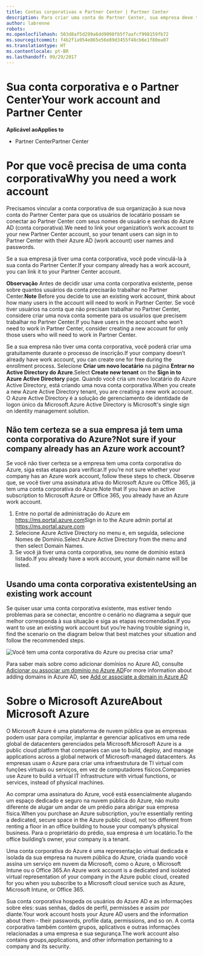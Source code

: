 ```yaml
---
title: Contas corporativas e Partner Center | Partner Center
description: Para criar uma conta do Partner Center, sua empresa deve ter uma conta corporativa.
author: labrenne
robots: 
ms.openlocfilehash: 503d8af5d299a6dd9098fb5f7aafcf998159fb72
ms.sourcegitcommit: f4b2f1a954e865e56e89d3455f48cb6e1f80ea07
ms.translationtype: HT
ms.contentlocale: pt-BR
ms.lasthandoff: 09/29/2017
---
```

# <a name="your-work-account-and-partner-center"></a><span data-ttu-id="c92be-103">Sua conta corporativa e o Partner Center</span><span class="sxs-lookup"><span data-stu-id="c92be-103">Your work account and Partner Center</span></span>  

**<span data-ttu-id="c92be-104">Aplicável ao</span><span class="sxs-lookup"><span data-stu-id="c92be-104">Applies to</span></span>**

-  <span data-ttu-id="c92be-105">Partner Center</span><span class="sxs-lookup"><span data-stu-id="c92be-105">Partner Center</span></span>

# <a name="why-you-need-a-work-account"></a><span data-ttu-id="c92be-106">Por que você precisa de uma conta corporativa</span><span class="sxs-lookup"><span data-stu-id="c92be-106">Why you need a work account</span></span>

<span data-ttu-id="c92be-107">Precisamos vincular a conta corporativa de sua organização à sua nova conta do Partner Center para que os usuários de locatário possam se conectar ao Partner Center com seus nomes de usuário e senhas do Azure AD (conta corporativa).</span><span class="sxs-lookup"><span data-stu-id="c92be-107">We need to link your organization’s work account to your new Partner Center account, so your tenant users can sign in to Partner Center with their Azure AD (work account) user names and passwords.</span></span>

<span data-ttu-id="c92be-108">Se a sua empresa já tiver uma conta corporativa, você pode vinculá-la à sua conta do Partner Center.</span><span class="sxs-lookup"><span data-stu-id="c92be-108">If your company already has a work account, you can link it to your Partner Center account.</span></span> 

<span data-ttu-id="c92be-109">**Observação** Antes de decidir usar uma conta corporativa existente, pense sobre quantos usuários da conta precisarão trabalhar no Partner Center.</span><span class="sxs-lookup"><span data-stu-id="c92be-109">**Note** Before you decide to use an existing work account, think about how many users in the account will need to work in Partner Center.</span></span> <span data-ttu-id="c92be-110">Se você tiver usuários na conta que não precisam trabalhar no Partner Center, considere criar uma nova conta somente para os usuários que precisem trabalhar no Partner Center.</span><span class="sxs-lookup"><span data-stu-id="c92be-110">If you have users in the account who won’t need to work in Partner Center, consider creating a new account for only those users who will need to work in Partner Center.</span></span>

<span data-ttu-id="c92be-111">Se a sua empresa não tiver uma conta corporativa, você poderá criar uma gratuitamente durante o processo de inscrição.</span><span class="sxs-lookup"><span data-stu-id="c92be-111">If your company doesn’t already have work account, you can create one for free during the enrollment process.</span></span> <span data-ttu-id="c92be-112">Selecione **Criar um novo locatário** na página **Entrar no Active Directory do Azure**.</span><span class="sxs-lookup"><span data-stu-id="c92be-112">Select **Create new tenant** on the **Sign in to Azure Active Directory** page.</span></span> <span data-ttu-id="c92be-113">Quando você cria um novo locatário do Azure Active Directory, está criando uma nova conta corporativa.</span><span class="sxs-lookup"><span data-stu-id="c92be-113">When you create a new Azure Active Directory tenant, you are creating a new work account.</span></span> <span data-ttu-id="c92be-114">O Azure Active Directory é a solução de gerenciamento de identidade de logon único da Microsoft.</span><span class="sxs-lookup"><span data-stu-id="c92be-114">Azure Active Directory is Microsoft's single sign on identity management solution.</span></span>

## <a name="not-sure-if-your-company-already-has-an-azure-work-account"></a><span data-ttu-id="c92be-115">Não tem certeza se a sua empresa já tem uma conta corporativa do Azure?</span><span class="sxs-lookup"><span data-stu-id="c92be-115">Not sure if your company already has an Azure work account?</span></span>

<span data-ttu-id="c92be-116">Se você não tiver certeza se a empresa tem uma conta corporativa do Azure, siga estas etapas para verificar.</span><span class="sxs-lookup"><span data-stu-id="c92be-116">If you’re not sure whether your company has an Azure work account, follow these steps to check.</span></span> <span data-ttu-id="c92be-117">Observe que, se você tiver uma assinatura ativa do Microsoft Azure ou Office 365, já tem uma conta corporativa do Azure.</span><span class="sxs-lookup"><span data-stu-id="c92be-117">Note that If you have an active subscription to Microsoft Azure or Office 365, you already have an Azure work account.</span></span>
1.  <span data-ttu-id="c92be-118">Entre no portal de administração do Azure em https://ms.portal.azure.com</span><span class="sxs-lookup"><span data-stu-id="c92be-118">Sign in to the Azure admin portal at https://ms.portal.azure.com</span></span>
2.  <span data-ttu-id="c92be-119">Selecione Azure Active Directory no menu e, em seguida, selecione Nomes de Domínio.</span><span class="sxs-lookup"><span data-stu-id="c92be-119">Select Azure Active Directory from the menu and then select Domain Names.</span></span>
3.  <span data-ttu-id="c92be-120">Se você já tiver uma conta corporativa, seu nome de domínio estará listado.</span><span class="sxs-lookup"><span data-stu-id="c92be-120">If you already have a work account, your domain name will be listed.</span></span>

## <a name="using-an-existing-work-account"></a><span data-ttu-id="c92be-121">Usando uma conta corporativa existente</span><span class="sxs-lookup"><span data-stu-id="c92be-121">Using an existing work account</span></span>

<span data-ttu-id="c92be-122">Se quiser usar uma conta corporativa existente, mas estiver tendo problemas para se conectar, encontre o cenário no diagrama a seguir que melhor corresponda à sua situação e siga as etapas recomendadas.</span><span class="sxs-lookup"><span data-stu-id="c92be-122">If you want to use an existing work account but you’re having trouble signing in, find the scenario on the diagram below that best matches your situation and follow the recommended steps.</span></span> 

![Você tem uma conta corporativa do Azure ou precisa criar uma?](images/onboardingAADFlow.png)

<span data-ttu-id="c92be-124">Para saber mais sobre como adicionar domínios no Azure AD, consulte [Adicionar ou associar um domínio no Azure AD](https://docs.microsoft.com/azure/active-directory/active-directory-add-domain)</span><span class="sxs-lookup"><span data-stu-id="c92be-124">For more information about adding domains in Azure AD, see [Add or associate a domain in Azure AD](https://docs.microsoft.com/azure/active-directory/active-directory-add-domain)</span></span>

# <a name="about-microsoft-azure"></a><span data-ttu-id="c92be-125">Sobre o Microsoft Azure</span><span class="sxs-lookup"><span data-stu-id="c92be-125">About Microsoft Azure</span></span>

<span data-ttu-id="c92be-126">O Microsoft Azure é uma plataforma de nuvem pública que as empresas podem usar para compilar, implantar e gerenciar aplicativos em uma rede global de datacenters gerenciados pela Microsoft.</span><span class="sxs-lookup"><span data-stu-id="c92be-126">Microsoft Azure is a public cloud platform that companies can use to build, deploy, and manage applications across a global network of Microsoft-managed datacenters.</span></span> <span data-ttu-id="c92be-127">As empresas usam o Azure para criar uma infraestrutura de TI virtual com funções virtuais ou serviços, em vez de computadores físicos.</span><span class="sxs-lookup"><span data-stu-id="c92be-127">Companies use Azure to build a virtual IT infrastructure with virtual functions, or services, instead of physical machines.</span></span> 

<span data-ttu-id="c92be-128">Ao comprar uma assinatura do Azure, você está essencialmente alugando um espaço dedicado e seguro na nuvem pública do Azure, não muito diferente de alugar um andar de um prédio para abrigar sua empresa física.</span><span class="sxs-lookup"><span data-stu-id="c92be-128">When you purchase an Azure subscription, you’re essentially renting a dedicated, secure space in the Azure public cloud, not too different from renting a floor in an office building to house your company’s physical business.</span></span> <span data-ttu-id="c92be-129">Para o proprietário do prédio, sua empresa é um locatário.</span><span class="sxs-lookup"><span data-stu-id="c92be-129">To the office building’s owner, your company is a tenant.</span></span> 

<span data-ttu-id="c92be-130">Uma conta corporativa do Azure é uma representação virtual dedicada e isolada da sua empresa na nuvem pública do Azure, criada quando você assina um serviço em nuvem da Microsoft, como o Azure, o Microsoft Intune ou o Office 365.</span><span class="sxs-lookup"><span data-stu-id="c92be-130">An Azure work account is a dedicated and isolated virtual representation of your company in the Azure public cloud, created for you when you subscribe to a Microsoft cloud service such as Azure, Microsoft Intune, or Office 365.</span></span> 

<span data-ttu-id="c92be-131">Sua conta corporativa hospeda os usuários do Azure AD e as informações sobre eles: suas senhas, dados de perfil, permissões e assim por diante.</span><span class="sxs-lookup"><span data-stu-id="c92be-131">Your work account hosts your Azure AD users and the information about them - their passwords, profile data, permissions, and so on.</span></span> <span data-ttu-id="c92be-132">A conta corporativa também contém grupos, aplicativos e outras informações relacionadas a uma empresa e sua segurança.</span><span class="sxs-lookup"><span data-stu-id="c92be-132">The work account also contains groups,applications, and other information pertaining to a company and its security.</span></span> 

